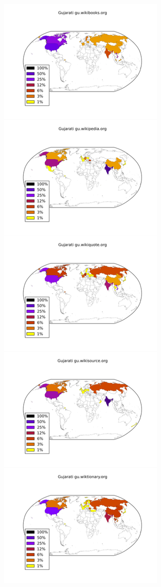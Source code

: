 ![](images/Gujarati-gu.wikibooks.org.png)
![](images/Gujarati-gu.wikipedia.org.png)
![](images/Gujarati-gu.wikiquote.org.png)
![](images/Gujarati-gu.wikisource.org.png)
![](images/Gujarati-gu.wiktionary.org.png)
